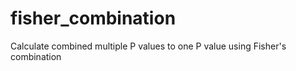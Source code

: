 # fisher_combination
Calculate combined multiple P values to one P value using Fisher's combination
